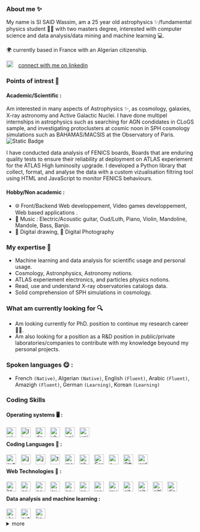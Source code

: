 ### About me ✨

My name is SI SAID Wassim, am a 25 year old astrophysics ✨/fundamental physics student 👨‍🎓 with two masters degree, interested with computer science and data analysis/data mining and machine learning 💻.

🌍 currently based in France with an Algerian citizenship.

<a href="https://www.linkedin.com/in/wasisaid/"><img  alt="linkedin" width="18px" style="padding-right:10px" src="https://cdn.jsdelivr.net/gh/devicons/devicon/icons/linkedin/linkedin-original.svg" /></a> [connect with me on linkedin](https://www.linkedin.com/in/wasisaid/)

### Points of intrest 💫
#### Academic/Scientific :
Am interested in many aspects of Astrophysics ✨, as cosmology, galaxies, X-ray astronomy and Active Galactic Nuclei. I have done multipel internships in astrophysics such as searching for AGN condidates in CLoGS sample, and investigating protoclusters at cosmic noon in SPH cosmology simulations such as BAHAMAS/MACSIS at the Observatory of Paris.
![Static Badge](https://img.shields.io/badge/Extragalactic_astrophysics-blue)

I have conducted data analysis of FENICS boards, Boards that are enduring quality tests to ensure their reliability at deployment on ATLAS experiement for the ATLAS High luminosity upgrade. I developed a Python library that collect, format, and analyse the data with a custom vizualisation filtring tool using HTML and JavaScript to monitor FENICS behaviours.

#### Hobby/Non academic :
* 🌐 Front/Backend Web developpement, Video games developpement, Web based applications .
* 🎵 Music : Electric/Acoustic guitar, Oud/Luth, Piano, Violin, Mandoline, Mandole, Bass, Banjo.
* 🎨 Digital drawing, 📸 Digital Photography

### My expertise 🧠
* Machine learning and data analysis for scientific usage and personal usage.
* Cosmology, Astronphysics, Astronomy notions.
* ATLAS experiement electronics, and particles physics notions.
* Read, use and understand X-ray observatories catalogs data.
* Solid comprehension of SPH simulations in cosmology.

### What am currently looking for 🔍

* Am looking currently for PhD. position to continue my research career👨‍🔬.
* Am also looking for a position as a R&D position in public/private laboratories/companies to contribute with my knowledge beyound my personal projects.

### Spoken languages 😋 :
* French `(Native)`, Algerian `(Native)`, English `(Fluent)`, Arabic `(Fluent)`, Amazigh `(Fluent)`, German `(Learning)`, Korean `(Learning)`

### Coding Skills 
#### Operating systems 🖥 :
<div aligh="center">
<img  align="left" alt="windows" width="26px" style="padding-right:10px"  src="https://cdn.jsdelivr.net/gh/devicons/devicon/icons/windows8/windows8-original.svg" />
<img align="left" alt="linux" width="26px" style="padding-right:10px" src="https://cdn.jsdelivr.net/gh/devicons/devicon/icons/linux/linux-original.svg" />
<img  align="left" alt="debian" width="26px" style="padding-right:10px" src="https://cdn.jsdelivr.net/gh/devicons/devicon/icons/debian/debian-original.svg" />
<img  align="left" alt="ubuntu" width="26px" style="padding-right:10px" src="https://cdn.jsdelivr.net/gh/devicons/devicon/icons/ubuntu/ubuntu-plain.svg" />
<img  align="left" alt="unix" width="26px" style="padding-right:10px" src="https://cdn.jsdelivr.net/gh/devicons/devicon/icons/unix/unix-original.svg" />
<img align="left" alt="unix" width="26px" style="padding-right:10px" src="https://cdn.jsdelivr.net/gh/devicons/devicon/icons/bash/bash-original.svg" />
</div>
&nbsp;
&nbsp;

#### Coding Languages 💾 :
<img align="left" alt="python" width="26px" style="padding-right:10px" src="https://cdn.jsdelivr.net/gh/devicons/devicon/icons/python/python-original.svg" />
<img align="left" alt="java" width="26px" style="padding-right:10px"  src="https://cdn.jsdelivr.net/gh/devicons/devicon/icons/java/java-original.svg" />
<img  align="left" alt="javascript" width="26px" style="padding-right:10px"  src="https://cdn.jsdelivr.net/gh/devicons/devicon/icons/javascript/javascript-original.svg" />
<img  align="left" alt="typescript" width="26px" style="padding-right:10px"  src="https://cdn.jsdelivr.net/gh/devicons/devicon/icons/typescript/typescript-original.svg" />
<img align="left" alt="matlab" width="26px" style="padding-right:10px"  src="https://cdn.jsdelivr.net/gh/devicons/devicon/icons/matlab/matlab-original.svg" />
<img  align="left" alt="php" width="26px" style="padding-right:10px" src="https://cdn.jsdelivr.net/gh/devicons/devicon/icons/php/php-original.svg" />
<img align="left" alt="Fortran90" width="26px" style="padding-right:10px" src="https://upload.wikimedia.org/wikipedia/commons/b/b8/Fortran_logo.svg" />
<img align="left" alt="c++" width="26px" style="padding-right:10px" src="https://cdn.jsdelivr.net/gh/devicons/devicon/icons/cplusplus/cplusplus-original.svg" />
<img  align="left" alt="C#" width="26px" style="padding-right:10px"  src="https://cdn.jsdelivr.net/gh/devicons/devicon/icons/csharp/csharp-original.svg" />
<img align="left" alt="arduino" width="26px" style="padding-right:10px" src="https://cdn.jsdelivr.net/gh/devicons/devicon/icons/arduino/arduino-original-wordmark.svg" />

&nbsp;
&nbsp;

#### Web Technologies 💾 :
<img  align="left" alt="html" width="26px" style="padding-right:10px"  src="https://cdn.jsdelivr.net/gh/devicons/devicon/icons/html5/html5-original.svg" />
<img  align="left" alt="css" width="26px" style="padding-right:10px" src="https://cdn.jsdelivr.net/gh/devicons/devicon/icons/css3/css3-original.svg" />
<img align="left" alt="nodejs" width="26px" style="padding-right:10px" src="https://cdn.jsdelivr.net/gh/devicons/devicon/icons/nodejs/nodejs-original.svg" />
<img align="left" alt="express" width="26px" style="padding-right:10px" src="https://cdn.jsdelivr.net/gh/devicons/devicon/icons/express/express-original.svg" />
<img align="left" alt="scketio" width="26px" style="padding-right:10px"  src="https://cdn.jsdelivr.net/gh/devicons/devicon/icons/socketio/socketio-original.svg" />
<img align="left" alt="apache" width="26px" style="padding-right:10px"  src="https://cdn.jsdelivr.net/gh/devicons/devicon/icons/apache/apache-original.svg" />
<img align="left" alt="wordpress" width="26px" style="padding-right:10px" src="https://cdn.jsdelivr.net/gh/devicons/devicon/icons/wordpress/wordpress-original.svg" />
<img   align="left" alt="mysql" width="26px" style="padding-right:10px"  src="https://cdn.jsdelivr.net/gh/devicons/devicon/icons/mysql/mysql-original.svg" />
<img  align="left" alt="git" width="26px" style="padding-right:10px"  src="https://cdn.jsdelivr.net/gh/devicons/devicon/icons/git/git-original.svg" />
<img  align="left" alt="github" width="26px" style="padding-right:10px"  src="https://cdn.jsdelivr.net/gh/devicons/devicon/icons/github/github-original.svg" />
<img  align="left" alt="gitlab" width="26px" style="padding-right:10px"  src="https://cdn.jsdelivr.net/gh/devicons/devicon/icons/gitlab/gitlab-original.svg" />
<img align="left" alt="discordjs" width="26px" style="padding-right:10px" src="https://cdn.jsdelivr.net/gh/devicons/devicon/icons/discordjs/discordjs-original.svg" />

&nbsp;
&nbsp;


#### Data analysis and machine learning :
<img align="left" alt="JupyterNotebook" width="26px" style="padding-right:10px" src="https://cdn.jsdelivr.net/gh/devicons/devicon/icons/jupyter/jupyter-original-wordmark.svg" />
<img align="left" alt="pytorch" width="26px" style="padding-right:10px" src="https://cdn.jsdelivr.net/gh/devicons/devicon/icons/pytorch/pytorch-original.svg" />
<img  align="left" alt="kaggle" width="26px" style="padding-right:10px"  src="https://cdn.jsdelivr.net/gh/devicons/devicon/icons/kaggle/kaggle-original.svg" />


&nbsp;
&nbsp;


<details>
<summary>more</summary>
<h4>Other tools 💾 :</h4> 
<img  align="left" alt="Markdowns" width="26px" style="padding-right:10px" src="https://cdn.jsdelivr.net/gh/devicons/devicon/icons/markdown/markdown-original.svg" />
<img  align="left" alt="vscode" width="26px" style="padding-right:10px"  src="https://cdn.jsdelivr.net/gh/devicons/devicon/icons/vscode/vscode-original.svg" />
<img  align="left" alt="latex" width="26px" style="padding-right:10px" src="https://cdn.jsdelivr.net/gh/devicons/devicon/icons/latex/latex-original.svg" />
<img  align="left" alt="photoshop" width="26px" style="padding-right:10px"  src="https://cdn.jsdelivr.net/gh/devicons/devicon/icons/photoshop/photoshop-plain.svg" />
<img   align="left" alt="unity" width="26px" style="padding-right:10px"  src="https://cdn.jsdelivr.net/gh/devicons/devicon/icons/unity/unity-original.svg" />
<img  align="left" alt="docker" width="26px" style="padding-right:10px"  src="https://cdn.jsdelivr.net/gh/devicons/devicon/icons/docker/docker-original.svg" />
<img  align="left" alt="filezilla" width="26px" style="padding-right:10px"  src="https://cdn.jsdelivr.net/gh/devicons/devicon/icons/filezilla/filezilla-plain.svg" />
<img  align="left" alt="SSH" width="26px" style="padding-right:10px"  src="https://cdn.jsdelivr.net/gh/devicons/devicon/icons/ssh/ssh-original.svg" />
</details>
